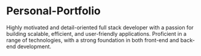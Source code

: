 # Personal-Portfolio
Highly motivated and detail-oriented full stack developer with a passion for building scalable, efficient, and user-friendly applications. Proficient in a range of technologies, with a strong foundation in both front-end and back-end development.
